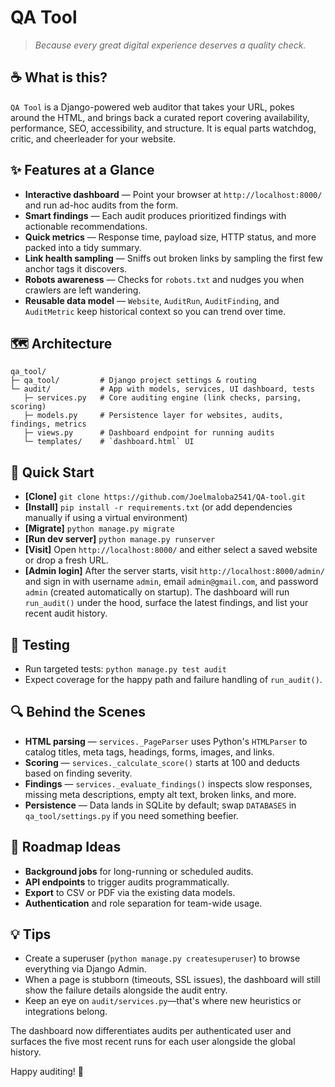 # QA Tool

> _Because every great digital experience deserves a quality check._

## ☕️ What is this?
`QA Tool` is a Django-powered web auditor that takes your URL, pokes around the HTML, and brings back a curated report covering availability, performance, SEO, accessibility, and structure. It is equal parts watchdog, critic, and cheerleader for your website.

## ✨ Features at a Glance
- **Interactive dashboard** — Point your browser at `http://localhost:8000/` and run ad-hoc audits from the form.
- **Smart findings** — Each audit produces prioritized findings with actionable recommendations.
- **Quick metrics** — Response time, payload size, HTTP status, and more packed into a tidy summary.
- **Link health sampling** — Sniffs out broken links by sampling the first few anchor tags it discovers.
- **Robots awareness** — Checks for `robots.txt` and nudges you when crawlers are left wandering.
- **Reusable data model** — `Website`, `AuditRun`, `AuditFinding`, and `AuditMetric` keep historical context so you can trend over time.

## 🗺️ Architecture
```
qa_tool/
├─ qa_tool/         # Django project settings & routing
└─ audit/           # App with models, services, UI dashboard, tests
   ├─ services.py   # Core auditing engine (link checks, parsing, scoring)
   ├─ models.py     # Persistence layer for websites, audits, findings, metrics
   ├─ views.py      # Dashboard endpoint for running audits
   └─ templates/    # `dashboard.html` UI
```

## 🚀 Quick Start
- **[Clone]** `git clone https://github.com/Joelmaloba2541/QA-tool.git`
- **[Install]** `pip install -r requirements.txt` (or add dependencies manually if using a virtual environment)
- **[Migrate]** `python manage.py migrate`
- **[Run dev server]** `python manage.py runserver`
- **[Visit]** Open `http://localhost:8000/` and either select a saved website or drop a fresh URL.
- **[Admin login]** After the server starts, visit `http://localhost:8000/admin/` and sign in with username `admin`, email `admin@gmail.com`, and password `admin` (created automatically on startup).
The dashboard will run `run_audit()` under the hood, surface the latest findings, and list your recent audit history.

## 🧪 Testing
- Run targeted tests: `python manage.py test audit`
- Expect coverage for the happy path and failure handling of `run_audit()`.

## 🔍 Behind the Scenes
- **HTML parsing** — `services._PageParser` uses Python's `HTMLParser` to catalog titles, meta tags, headings, forms, images, and links.
- **Scoring** — `services._calculate_score()` starts at 100 and deducts based on finding severity.
- **Findings** — `services._evaluate_findings()` inspects slow responses, missing meta descriptions, empty alt text, broken links, and more.
- **Persistence** — Data lands in SQLite by default; swap `DATABASES` in `qa_tool/settings.py` if you need something beefier.

## 🧭 Roadmap Ideas
- **Background jobs** for long-running or scheduled audits.
- **API endpoints** to trigger audits programmatically.
- **Export** to CSV or PDF via the existing data models.
- **Authentication** and role separation for team-wide usage.

## 💡 Tips
- Create a superuser (`python manage.py createsuperuser`) to browse everything via Django Admin.
- When a page is stubborn (timeouts, SSL issues), the dashboard will still show the failure details alongside the audit entry.
- Keep an eye on `audit/services.py`—that's where new heuristics or integrations belong.

The dashboard now differentiates audits per authenticated user and surfaces the five most recent runs for each user alongside the global history.

Happy auditing! 🎯
